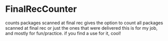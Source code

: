 # FinalRecCounter
counts packages scanned at final rec
gives the option to count all packages scanned at final rec or just the ones that were delivered
this is for my job, and mostly for fun/practice. if you find a use for it, cool! 
